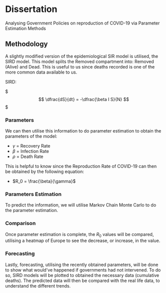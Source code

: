 # Dissertation
Analysing Government Policies on reproduction of COVID-19 via Parameter Estimation Methods

## Methodology
A slightly modified version of the epidemiological SIR model is utilised, the SIRD model. This model splits the Removed compartment into: Removed (Alive) and Dead. This is useful to us since deaths recorded is one of the more common data available to us. 

SIRD:

$$$
\dfrac{dS}{dt} = -\dfrac{\beta I S}{N}
$$$
### Parameters
We can then utilise this information to do parameter estimation to obtain the parameters of the model:
- $\gamma$ = Recovery Rate
- $\beta$ = Infection Rate
- $\rho$ = Death Rate

This is helpful to know since the Reproduction Rate of COVID-19 can then be obtained by the following equation:
- $R_0 = \frac{\beta}{\gamma}$

### Parameters Estimation
To predict the information, we will utilise Markov Chain Monte Carlo to do the parameter estimation.

### Comparison
Once parameter estimation is complete, the $R_0$ values will be compared, utilising a heatmap of Europe to see the decrease, or increase, in the value.

### Forecasting
Lastly, forecasting, utilising the recently obtained parameters, will be done to show what would've happened if governments had not intervened. To do so, SIRD models will be plotted to obtained the necessary data (cumulative deaths). The predicted data will then be compared with the real life data, to understand the different trends.
